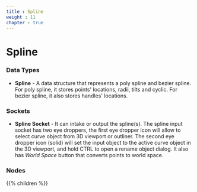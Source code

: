 ```yaml
---
title : Spline
weight : 11
chapter : true
---
```


# Spline

### Data Types

- **Spline** - A data structure that represents a poly spline and bezier spline. For poly spline,
    it stores points' locations, radii, tilts and cyclic. For bezier spline, it also stores handles'
    locations.

### Sockets

- **Spline Socket** - It can intake or output the spline(s). The spline input socket has two eye droppers, the first eye dropper icon will allow to select curve object from 3D viewport or outliner. The second eye dropper icon (solid) will set the input object to the active curve object in the 3D viewport, and hold CTRL to open a rename object dialog. It also has *World Space* button that converts points to
world space.

### Nodes
{{% children %}}
